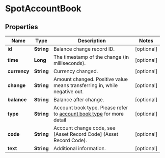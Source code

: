
# SpotAccountBook

## Properties

Name | Type | Description | Notes
------------ | ------------- | ------------- | -------------
**id** | **String** | Balance change record ID. |  [optional]
**time** | **Long** | The timestamp of the change (in milliseconds). |  [optional]
**currency** | **String** | Currency changed. |  [optional]
**change** | **String** | Amount changed. Positive value means transferring in, while negative out. |  [optional]
**balance** | **String** | Balance after change. |  [optional]
**type** | **String** | Account book type. Please refer to [account book type](#accountbook-type) for more detail |  [optional]
**code** | **String** | Account change code, see [Asset Record Code] (Asset Record Code). |  [optional]
**text** | **String** | Additional information. |  [optional]

